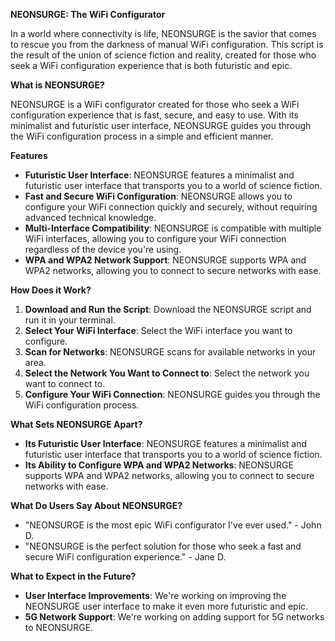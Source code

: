 **NEONSURGE: The WiFi Configurator**

In a world where connectivity is life, NEONSURGE is the savior that comes to rescue you from the darkness of manual WiFi configuration. This script is the result of the union of science fiction and reality, created for those who seek a WiFi configuration experience that is both futuristic and epic.

**What is NEONSURGE?**

NEONSURGE is a WiFi configurator created for those who seek a WiFi configuration experience that is fast, secure, and easy to use. With its minimalist and futuristic user interface, NEONSURGE guides you through the WiFi configuration process in a simple and efficient manner.

**Features**

* **Futuristic User Interface**: NEONSURGE features a minimalist and futuristic user interface that transports you to a world of science fiction.
* **Fast and Secure WiFi Configuration**: NEONSURGE allows you to configure your WiFi connection quickly and securely, without requiring advanced technical knowledge.
* **Multi-Interface Compatibility**: NEONSURGE is compatible with multiple WiFi interfaces, allowing you to configure your WiFi connection regardless of the device you're using.
* **WPA and WPA2 Network Support**: NEONSURGE supports WPA and WPA2 networks, allowing you to connect to secure networks with ease.

**How Does it Work?**

1. **Download and Run the Script**: Download the NEONSURGE script and run it in your terminal.
2. **Select Your WiFi Interface**: Select the WiFi interface you want to configure.
3. **Scan for Networks**: NEONSURGE scans for available networks in your area.
4. **Select the Network You Want to Connect to**: Select the network you want to connect to.
5. **Configure Your WiFi Connection**: NEONSURGE guides you through the WiFi configuration process.

**What Sets NEONSURGE Apart?**

* **Its Futuristic User Interface**: NEONSURGE features a minimalist and futuristic user interface that transports you to a world of science fiction.
* **Its Ability to Configure WPA and WPA2 Networks**: NEONSURGE supports WPA and WPA2 networks, allowing you to connect to secure networks with ease.

**What Do Users Say About NEONSURGE?**

* "NEONSURGE is the most epic WiFi configurator I've ever used." - John D.
* "NEONSURGE is the perfect solution for those who seek a fast and secure WiFi configuration experience." - Jane D.

**What to Expect in the Future?**

* **User  Interface Improvements**: We're working on improving the NEONSURGE user interface to make it even more futuristic and epic.
* **5G Network Support**: We're working on adding support for 5G networks to NEONSURGE.
